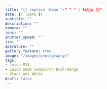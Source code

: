 ```yaml
---
title: "{{ replace .Name "-" " " | title }}"
date: {{ .Date }}
subtitle: ""
description: ""
camera: ""
lens: ""
shutter_speed: ""
iso: ""
aperature: ""
gallery_feature: true
image: "/images/photography/"
tags:
- Leica M11
- Leica 50mm Summicron Dual-Range
- Black and White
draft: false
---
```

